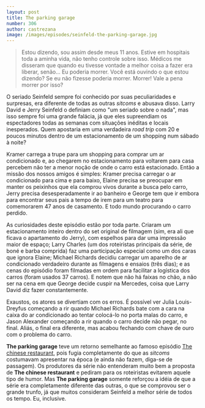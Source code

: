 ```yaml
---
layout: post
title: The parking garage
number: 306
author: castrezana
image: /images/episodes/seinfeld-the-parking-garage.jpg
---
```


> Estou dizendo, sou assim desde meus 11 anos. Estive em hospitais toda a aminha vida, não tenho controle sobre isso. Médicos me disseram que quando eu tivesse vontade a melhor coisa a fazer era liberar, senão... Eu poderia morrer. Você está ouvindo o que estou dizendo? Se eu não fizesse poderia morrer. Morrer! Vale a pena morrer por isso?

O seriado Seinfeld sempre foi conhecido por suas peculiaridades e surpresas, era diferente de todas as outras *sitcoms* e abusava disso. Larry David e Jerry Seinfeld o definiam como "um seriado sobre o nada", mas isso sempre foi uma grande falácia, já que eles supreendiam os espectadores todas as semanas com situações inéditas e locais inesperados. Quem apostaria em uma verdadeira *road trip* com 20 e poucos minutos dentro de um estacionamento de um shopping num sábado à noite?

Kramer carrega a trupe para um shopping para comprar um ar condicionado e, ao chegarem no estacionamento para voltarem para casa percebem não ter a menor noção de onde o carro está estacionado. Então a missão dos nossos amigos é simples: Kramer precisa carregar o ar condicionado para cima e para baixo, Elaine precisa se preocupar em manter os peixinhos que ela comprou vivos durante a busca pelo carro, Jerry precisa desesperadamente ir ao banheiro e George tem que ir embora para encontrar seus pais a tempo de irem para um teatro para comemorarem 47 anos de casamento. E todo mundo procurando o carro perdido.

As curiosidades deste episódio estão por toda parte. Criaram um estacionamento inteiro dentro do set original de filmagem (sim, era ali que ficava o apartamento do Jerry), com espelhos para dar uma impressão maior de espaço; Larry Charles (um dos roteiristas principais da série, de boné e barba comprida) faz uma participação especial como um dos caras que ignora Elaine; Michael Richards decidiu carregar um aparelho de ar condicionado verdadeiro durante as filmagens e ensaios (três dias); e as cenas do episódio foram filmadas em ordem para facilitar a logística dos carros (foram usados 37 carros). E notem que não há faixas no chão, a não ser na cena em que George decide cuspir na Mercedes, coisa que Larry David diz fazer constantemente.

Exaustos, os atores se divertiam com os erros. É possível ver Julia Louis-Dreyfus começando a rir quando Michael Richards bate com a cara na caixa do ar condicionado ao tentar colocá-lo no porta malas do carro, e Jason Alexander começando a rir quando o carro decide não pegar, no final. Aliás, o final era diferente, mas acabou fechando com chave de ouro com o problema do carro.

**The parking garage** teve um retorno semelhante ao famoso episódio <a title="Chinese restaurant" href="https://movimentoseinfeld.com.br/the-chinese-restaurant.html">The chinese restaurant</a>, pois fugia completamente do que as <em>sitcoms</em> costumavam apresentar na época (e ainda não fazem, diga-se de passagem). Os produtores da série não entenderam muito bem a proposta de **The chinese restaurant** e pediram para os roteiristas evitarem aquele tipo de humor. Mas **The parking garage** somente reforçou a idéia de que a série era completamente diferente das outras, o que se comprovou ser o grande trunfo, já que muitos consideram Seinfeld a melhor série de todos os tempo. Eu, inclusive.